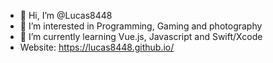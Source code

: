 - 👋 Hi, I’m @Lucas8448
- 👀 I’m interested in Programming, Gaming and photography
- 🌱 I’m currently learning Vue.js, Javascript and Swift/Xcode
- Website: https://lucas8448.github.io/
